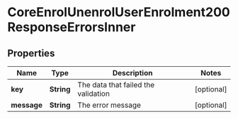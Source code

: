 

# CoreEnrolUnenrolUserEnrolment200ResponseErrorsInner


## Properties

| Name | Type | Description | Notes |
|------------ | ------------- | ------------- | -------------|
|**key** | **String** | The data that failed the validation |  [optional] |
|**message** | **String** | The error message |  [optional] |



